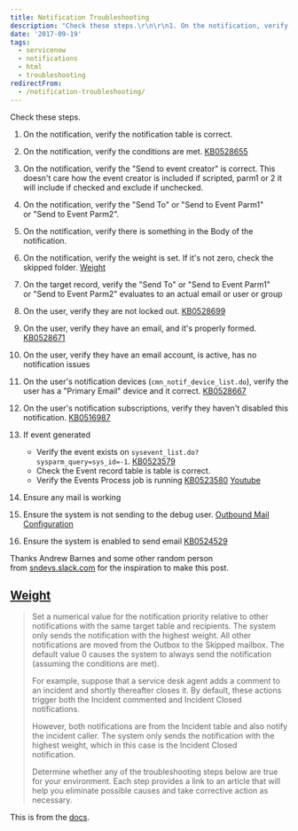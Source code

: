 ```yaml
---
title: Notification Troubleshooting
description: "Check these steps.\r\n\r\n1. On the notification, verify the notification table is correct.\r\n2. On the notification, verify the conditions are met. KB0528655\r\n3...."
date: '2017-09-19'
tags:
  - servicenow
  - notifications
  - html
  - troubleshooting
redirectFrom:
  - /notification-troubleshooting/
---
```


<!--StartFragment-->

Check these steps.

1. On the notification, verify the notification table is correct.
2. On the notification, verify the conditions are met. [KB0528655](https://hi.service-now.com/kb_view.do?sysparm_article=KB0528655)
3. On the notification, verify the "Send to event creator" is correct. This doesn't care how the event creator is included if scripted, parm1 or 2 it will include if checked and exclude if unchecked.
4. On the notification, verify the "Send To" or "Send to Event Parm1"\
   or "Send to Event Parm2".
5. On the notification, verify there is something in the Body of the\
   notification.
6. On the notification, verify the weight is set. If it's not zero, check the skipped folder. [Weight](https://jace.pro/post/2017-09-18-notification-troubleshooting/#weight)
7. On the target record, verify the "Send To" or "Send to Event Parm1"\
   or "Send to Event Parm2" evaluates to an actual email or user or group
8. On the user, verify they are not locked out. [KB0528699](https://hi.service-now.com/kb_view.do?sysparm_article=KB0528699)
9. On the user, verify they have an email, and it's properly formed. [KB0528671](https://hi.service-now.com/kb_view.do?sysparm_article=KB0528671)
10. On the user, verify they have an email account, is active, has no notification issues
11. On the user's notification devices (`cmn_notif_device_list.do`), verify the user has a "Primary Email" device and it correct. [KB0528667](https://hi.service-now.com/kb_view.do?sysparm_article=KB0528667)
12. On the user's notification subscriptions, verify they haven't disabled this notification. [KB0516987](https://hi.service-now.com/kb_view.do?sysparm_article=KB0516987)
13. If event generated

    * Verify the event exists on `sysevent_list.do?sysparm_query=sys_id=-1`. [KB0523579](https://hi.service-now.com/kb_view.do?sysparm_article=KB0523579)
    * Check the Event record table is table is correct.
    * Verify the Events Process job is running [KB0523580](https://hi.service-now.com/kb_view.do?sysparm_article=KB0523580) [Youtube](https://www.youtube.com/watch?v=gYVwq8pH0-A)
14. Ensure any mail is working
15. Ensure the system is not sending to the debug user. [Outbound Mail Configuration](https://docs.servicenow.com/bundle/helsinki-servicenow-platform/page/administer/reference-pages/reference/r_OutboundMailConfiguration.html)
16. Ensure the system is enabled to send email [KB0524529](https://hi.service-now.com/kb_view.do?sysparm_article=KB0524529)

Thanks Andrew Barnes and some other random person from [sndevs.slack.com](http://sndevs.slack.com/) for the inspiration to make this post.

## [Weight](https://jace.pro/post/2017-09-18-notification-troubleshooting/#weight)

> Set a numerical value for the notification priority relative to other notifications with the same target table and recipients. The system only sends the notification with the highest weight. All other notifications are moved from the Outbox to the Skipped mailbox. The default value 0 causes the system to always send the notification\
> (assuming the conditions are met).
>
> For example, suppose that a service desk agent adds a comment to an incident and shortly thereafter closes it. By default, these actions trigger both the Incident commented and Incident Closed notifications.
>
> However, both notifications are from the Incident table and also notify the incident caller. The system only sends the notification with the highest weight, which in this case is the Incident Closed\
> notification.
>
> Determine whether any of the troubleshooting steps below are true for your environment. Each step provides a link to an article that will help you eliminate possible causes and take corrective action as\
> necessary.

This is from the [docs](https://docs.servicenow.com/bundle/helsinki-servicenow-platform/page/administer/notification/task/t_CreateANotification.html).

<!--EndFragment-->